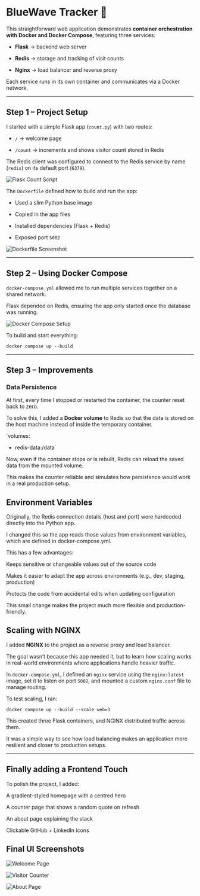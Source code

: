 # BlueWave Tracker 🌊 

  

This straightforward web application demonstrates **container orchestration with Docker and Docker Compose**, featuring three services: 

   

- **Flask** → backend web server   

- **Redis** → storage and tracking of visit counts   

- **Nginx** → load balancer and reverse proxy  

 

Each service runs in its own container and communicates via a Docker network. 

  

--- 

  

## Step 1 – Project Setup 

  

I started with a simple Flask app (`count.py`) with two routes:   

- `/` → welcome page   

- `/count` → increments and shows visitor count stored in Redis   

  

The Redis client was configured to connect to the Redis service by name (`redis`) on its default port (`6379`).   

  

![Flask Count Script](images/Count.png) 

 

  

The `Dockerfile` defined how to build and run the app:   

- Used a slim Python base image   

- Copied in the app files   

- Installed dependencies (Flask + Redis)   

- Exposed port `5002` 

 

![Dockerfile Screenshot](images/Dockerfile.png) 

 

--- 

  

## Step 2 – Using Docker Compose 

  

`docker-compose.yml` allowed me to run multiple services together on a shared network.   

  

Flask depended on Redis, ensuring the app only started once the database was running.   

 

![Docker Compose Setup](images/Docker-compose.png) 

 

To build and start everything:   

`docker compose up --build` 

--- 

 

## Step 3 – Improvements 

  

### Data Persistence 

At first, every time I stopped or restarted the container, the counter reset back to zero.   

To solve this, I added a **Docker volume** to Redis so that the data is stored on the host machine instead of inside the temporary container.   

  

`volumes: 

  - redis-data:/data` 

Now, even if the container stops or is rebuilt, Redis can reload the saved data from the mounted volume. 

This makes the counter reliable and simulates how persistence would work in a real production setup. 

  

## Environment Variables 

Originally, the Redis connection details (host and port) were hardcoded directly into the Python app. 

I changed this so the app reads those values from environment variables, which are defined in docker-compose.yml. 

  

This has a few advantages: 

Keeps sensitive or changeable values out of the source code  

Makes it easier to adapt the app across environments (e.g., dev, staging, production) 

Protects the code from accidental edits when updating configuration 

  

This small change makes the project much more flexible and production-friendly. 

  

 

## Scaling with NGINX 

I added **NGINX** to the project as a reverse proxy and load balancer.   

The goal wasn’t because this app needed it, but to learn how scaling works in real-world environments where applications handle heavier traffic. 

  

In `docker-compose.yml`, I defined an `nginx` service using the `nginx:latest` image, set it to listen on port `5002`, and mounted a custom `nginx.conf` file to manage routing. 

  

To test scaling, I ran: 

`docker compose up --build --scale web=3` 

 

This created three Flask containers, and NGINX distributed traffic across them. 

It was a simple way to see how load balancing makes an application more resilient and closer to production setups. 

 

--- 

 

## Finally adding a Frontend Touch  

To polish the project, I added: 

A gradient-styled homepage with a centred hero 

A counter page that shows a random quote on refresh 

An about page explaining the stack 

Clickable GitHub + LinkedIn icons 

 

## Final UI Screenshots 

  

![Welcome Page](images/Welcome-Page.png) 

  

![Visitor Counter](images/Final-count.png) 

  

![About Page](images/About.png) 
